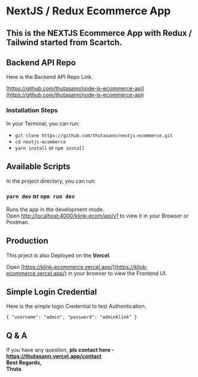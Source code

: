 # NextJS / Redux Ecommerce App

## This is the NEXTJS Ecommerce App with Redux / Tailwind started from Scartch.

## Backend API Repo

Here is the Backend API Repo Link.

[https://github.com/thutasann/node-js-ecommerce-api](https://github.com/thutasann/node-js-ecommerce-api)

### Installation Steps

In your Terminal, you can run:

- `git clone https://github.com/thutasann/nextjs-ecommerce.git`
- `cd nextjs-ecommerce`
- `yarn install` or `npm install`


## Available Scripts

In the project directory, you can run:

### `yarn dev` or `npm run dev`

Runs the app in the development mode.\
Open [http://localhost:4000/klink-ecom/api/v1](http://localhost:4000/klink-ecom/api/v1) to view it in your Browser or Postman.

## Production

This prject is also Deployed on the <b>Vercel</b>.

Open [https://klink-ecommerce.vercel.app/](https://klink-ecommerce.vercel.app/) in your browser to view the Frontend UI.

## Simple Login Credential

Here is the simple login Credential to test Authentication.

`{
	"username": "admin",
	"password": "adminklink"
}
`

## Q & A

If you have any question, <b>pls contact here - https://thutasann.vercel.app/contact </b>\
<b>Best Regards,</b>\
<b>Thuta</b>
